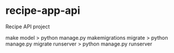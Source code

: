 # recipe-app-api
Recipe API project

make model > python manage.py makemigrations
migrate > python manage.py migrate
runserver > python manage.py runserver
